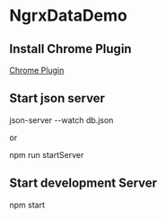 # NgrxDataDemo

## Install Chrome Plugin
[Chrome Plugin](https://chrome.google.com/webstore/detail/redux-devtools/lmhkpmbekcpmknklioeibfkpmmfibljd?hl=de)

## Start json server
json-server --watch db.json

or

npm run startServer

## Start development Server

npm start
